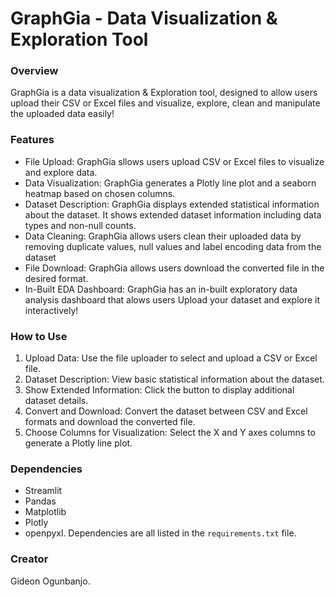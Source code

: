 # GraphGia - Data Visualization & Exploration Tool
### Overview

GraphGia is a data visualization & Exploration tool, designed to allow users upload their CSV or Excel files and visualize, explore, clean and manipulate the uploaded data easily!

### Features
- File Upload: GraphGia sllows users upload CSV or Excel files to visualize and explore data.
- Data Visualization: GraphGia generates a Plotly line plot and a seaborn heatmap based on chosen columns.
- Dataset Description: GraphGia displays extended statistical information about the dataset. It shows extended dataset information including data types and non-null counts.
- Data Cleaning: GraphGia allows users clean their uploaded data by removing duplicate values, null values and label encoding data from the dataset
- File Download: GraphGia allows users download the converted file in the desired format.
- In-Built EDA Dashboard: GraphGia has an in-built exploratory data analysis dashboard that alows users Upload your dataset and explore it interactively!

### How to Use
1. Upload Data: Use the file uploader to select and upload a CSV or Excel file.
2. Dataset Description: View basic statistical information about the dataset.
3. Show Extended Information: Click the button to display additional dataset details.
4. Convert and Download: Convert the dataset between CSV and Excel formats and download the converted file.
5. Choose Columns for Visualization: Select the X and Y axes columns to generate a Plotly line plot.
### Dependencies
- Streamlit
- Pandas
- Matplotlib
- Plotly
- openpyxl. 
Dependencies are all listed in the `requirements.txt` file. 
### Creator
Gideon Ogunbanjo.